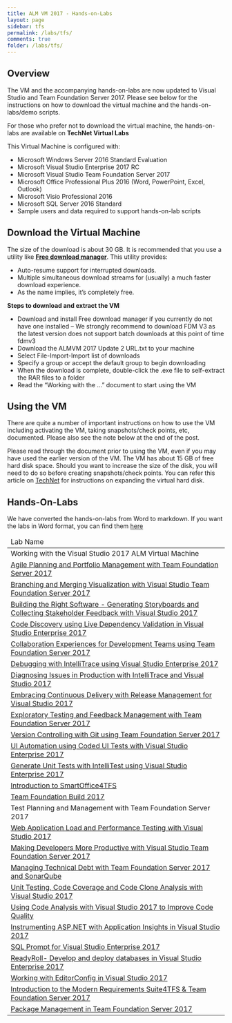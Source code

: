 ```yaml
---
title: ALM VM 2017 - Hands-on-Labs 
layout: page    
sidebar: tfs
permalink: /labs/tfs/
comments: true
folder: /labs/tfs/
---
```


## Overview
The VM and the accompanying hands-on-labs are now updated to Visual Studio and Team Foundation Server 2017. Please see below for the instructions on how to download the virtual machine and the hands-on-labs/demo scripts. 

<!--img src="tfs.png"/-->

For those who prefer not to download the virtual machine, the hands-on-labs are available on **TechNet Virtual Labs** 

This Virtual Machine is configured with:

- Microsoft Windows Server 2016 Standard Evaluation    
- Microsoft Visual Studio Enterprise 2017 RC     
- Microsoft Visual Studio Team Foundation Server 2017     
- Microsoft Office Professional Plus 2016 (Word, PowerPoint, Excel, Outlook)     
- Microsoft Visio Professional 2016     
- Microsoft SQL Server 2016 Standard     
- Sample users and data required to support hands-on-lab scripts      

## Download the Virtual Machine

The size of the download is about 30 GB. It is recommended that you use a utility like [**Free download manager**](http://www.freedownloadmanager.org/).  This utility provides:

- Auto-resume support for interrupted downloads.
- Multiple simultaneous download streams for (usually) a much faster download experience.
- As the name implies, it’s completely free.

**Steps to download and extract the VM**    

- Download and install Free download manager if you currently do not have one installed – We strongly recommend to download FDM V3 as the latest version does not support batch downloads at this point of time
fdmv3    
- Download the ALMVM 2017 Update 2 URL.txt to your machine    
- Select File-Import-Import list of downloads      
- Specify a group or accept the default group to begin downloading       
- When the download is complete, double-click the .exe file to self-extract the RAR files to a folder       
- Read the “Working with the …” document to start using the VM     

## Using the VM

There are quite a number of important instructions on how to use the VM including activating the VM, taking snapshots/check points, etc, documented. Please also see the note below at the end of the post.

Please read through the document prior to using the VM, even if you may have used the earlier version of the VM. The VM has about 15 GB of free hard disk space. Should you want to increase the size of the disk, you will need to do so before creating snapshots/check points. You can refer this article on [TechNet]() for instructions on expanding the virtual hard disk.

## Hands-On-Labs

We have converted the hands-on-labs from Word to markdown. If you want the labs in Word format, you can find them <a href="https://github.com/Microsoft/almvm/tree/master/labs/Word">here</a>
<table width="100%">
<thead><td>
Lab Name
</td>
</thead>
<tr><td>Working with the Visual Studio 2017 ALM Virtual Machine</td></tr>
<tr><td><a href="agile/">Agile Planning and Portfolio Management with Team Foundation Server 2017</a></td></tr>
<tr><td><a href="branchingandmerging/">Branching and Merging Visualization with Visual Studio Team Foundation Server 2017</a></td></tr>
<tr><td><a href="storyboarding/">Building the Right Software - Generating Storyboards and Collecting Stakeholder Feedback with Visual Studio 2017</a></td></tr>
<tr><td><a href="architecturevalidation/">Code Discovery using Live Dependency Validation in Visual Studio Enterprise 2017</a></td></tr>
<tr><td><a href="devteamcollaboration/">Collaboration Experiences for Development Teams using Team Foundation Server 2017</a></td></tr>
<tr><td><a href="debugging/">Debugging with IntelliTrace using Visual Studio Enterprise 2017</a></td></tr>
<tr><td><a href="intellitrace/">Diagnosing Issues in Production with IntelliTrace and Visual Studio 2017</a></td></tr>
<tr><td><a href="releasemanagement/">Embracing Continuous Delivery with Release Management for Visual Studio 2017</a></td></tr>
<tr><td><a href="exploratorytesting/">Exploratory Testing and Feedback Management with Team Foundation Server 2017</a></td></tr>
<tr><td><a href="git/">Version Controlling with Git using Team Foundation Server 2017</a></td></tr>
<tr><td><a href="codedui/">UI Automation using Coded UI Tests with Visual Studio Enterprise 2017</a></td></tr>
<tr><td><a href="intellitest/">Generate Unit Tests with IntelliTest using Visual Studio Enterprise 2017</a></td></tr>
<tr><td><a href="smartword4tfs/">Introduction to SmartOffice4TFS</a></td></tr>
<tr><td><a href="build/">Team Foundation Build 2017</a></td></tr>
<tr><td><a hrf="manualtesting/">Test Planning and Management with Team Foundation Server 2017</a></td></tr>
<tr><td><a href="load/">Web Application Load and Performance Testing with Visual Studio 2017</a></td></tr>
<tr><td><a href="vsproductivity/">Making Developers More Productive with Visual Studio Team Foundation Server 2017</a></td></tr>
<tr><td><a href="technicaldebt/">Managing Technical Debt with Team Foundation Server 2017 and SonarQube</a></td></tr>
<tr><td><a href="unittesting/">Unit Testing, Code Coverage and Code Clone Analysis with Visual Studio 2017</a></td></tr>
<tr><td><a href="codeanalysis/">Using Code Analysis with Visual Studio 2017 to Improve Code Quality</a></td></tr>
<tr><td><a href="appinsights/">Instrumenting ASP.NET with Application Insights in Visual Studio 2017</a></td></tr>
<tr><td><a href="sqlprompt/">SQL Prompt for Visual Studio Enterprise 2017</a></td></tr>
<tr><td><a href="readyroll/">ReadyRoll- Develop and deploy databases in Visual Studio Enterprise 2017</a></td></tr>
<tr><td><a href="editorconfig/">Working with EditorConfig in Visual Studio 2017</a></td></tr>
<tr><td><a href="smartword4tfs/">Introduction to the Modern Requirements Suite4TFS & Team Foundation Server 2017</a></td></tr>
<tr><td><a href="packagemanagement/">Package Management in Team Foundation Server 2017</a></td></tr>
</table>